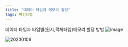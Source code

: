 ```yaml
---
title: "데이터 타입과 메모리 할당"
tags: 마인드맵
---
```

데이터 타입과 타입별(원시,객체타입)메모리 할당 방법
![image](https://user-images.githubusercontent.com/85566273/211030740-f08795f1-3db4-4d26-8b66-4332ea7511e8.png)

![20230106](https://user-images.githubusercontent.com/85566273/211022291-3a629230-ac5d-44b9-ac03-5e7f64cf75d7.jpeg)

